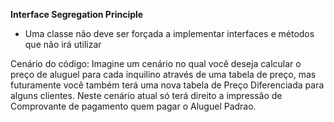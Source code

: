 **Interface Segregation Principle**
- Uma classe não deve ser forçada a implementar interfaces e métodos que não irá utilizar

Cenário do código: Imagine um cenário no qual você deseja calcular o preço de 
aluguel para cada inquilino através de uma tabela de preço, mas futuramente você também 
terá uma nova tabela de Preço Diferenciada para alguns clientes. Neste cenário atual 
só terá direito a impressão de Comprovante de pagamento quem pagar o Aluguel Padrao. 

